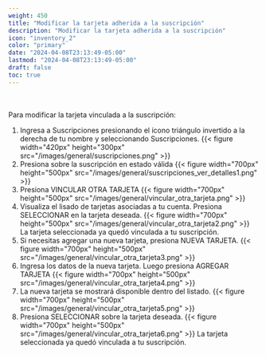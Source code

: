 ```yaml
---
weight: 450
title: "Modificar la tarjeta adherida a la suscripción"
description: "Modificar la tarjeta adherida a la suscripción"
icon: "inventory_2"
color: "primary"
date: "2024-04-08T23:13:49-05:00"
lastmod: "2024-04-08T23:13:49-05:00"
draft: false
toc: true
---
```

<br></br>
Para modificar la tarjeta vinculada a la suscripción:
1. Ingresa a Suscripciones presionando el ícono triángulo invertido a la derecha de tu nombre y seleccionando Suscripciones.
{{< figure width="420px" height="300px" src="/images/general/suscripciones.png" >}} 
2. Presiona sobre la suscripción en estado válida 
{{< figure width="700px" height="500px" src="/images/general/suscripciones_ver_detalles1.png" >}} 
3. Presiona VINCULAR OTRA TARJETA
{{< figure width="700px" height="500px" src="/images/general/vincular_otra_tarjeta.png" >}}
4. Visualiza el lisado de tarjetas asociadas a tu cuenta. Presiona SELECCIONAR en la tarjeta deseada.
{{< figure width="700px" height="500px" src="/images/general/vincular_otra_tarjeta2.png" >}}
La tarjeta seleccionada ya quedó vinculada a tu suscripción.
5. Si necesitas agregar una nueva tarjeta, presiona NUEVA TARJETA.
{{< figure width="700px" height="500px" src="/images/general/vincular_otra_tarjeta3.png" >}}
6. Ingresa los datos de la nueva tarjeta. Luego presiona AGREGAR TARJETA
{{< figure width="700px" height="500px" src="/images/general/vincular_otra_tarjeta4.png" >}}
7. La nueva tarjeta se mostrará disponible dentro del listado.
{{< figure width="700px" height="500px" src="/images/general/vincular_otra_tarjeta5.png" >}}
8. Presiona SELECCIONAR sobre la tarjeta deseada.
{{< figure width="700px" height="500px" src="/images/general/vincular_otra_tarjeta6.png" >}}
La tarjeta seleccionada ya quedó vinculada a tu suscripción.
<br></br>